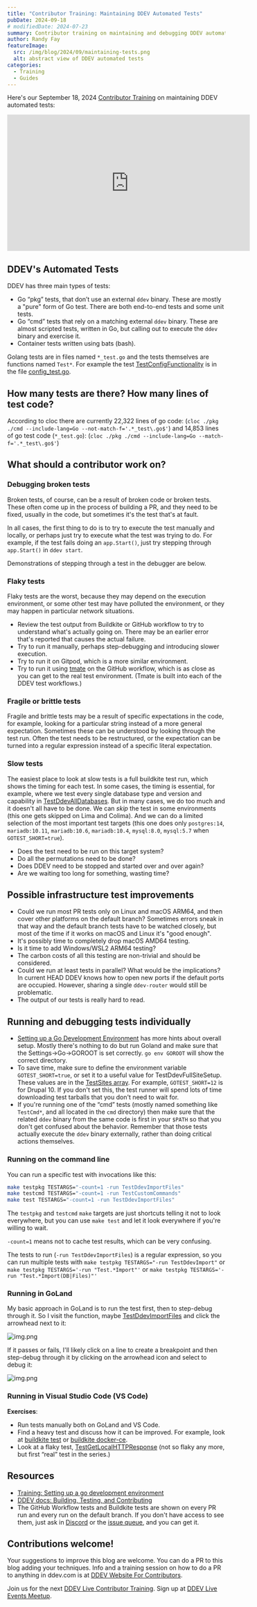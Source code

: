 ```yaml
---
title: "Contributor Training: Maintaining DDEV Automated Tests"
pubDate: 2024-09-18
# modifiedDate: 2024-07-23
summary: Contributor training on maintaining and debugging DDEV automated tests.
author: Randy Fay
featureImage:
  src: /img/blog/2024/09/maintaining-tests.png
  alt: abstract view of DDEV automated tests
categories:
  - Training
  - Guides
---
```


Here's our September 18, 2024 [Contributor Training](/blog/category/training) on maintaining DDEV automated tests:

<div class="video-container">
<iframe width="560" height="315" src="https://www.youtube.com/embed/TGNDBzNsF6I?si=My_NAUVP5HXR6ikQ" title="YouTube video player" frameborder="0" allow="accelerometer; autoplay; clipboard-write; encrypted-media; gyroscope; picture-in-picture; web-share" referrerpolicy="strict-origin-when-cross-origin" allowfullscreen></iframe>
</div>

## DDEV's Automated Tests

DDEV has three main types of tests:

- Go “pkg” tests, that don’t use an external `ddev` binary. These are mostly a "pure" form of Go test. There are both end-to-end tests and some unit tests.
- Go “cmd” tests that rely on a matching external `ddev` binary. These are almost scripted tests, written in Go, but calling out to execute the `ddev` binary and exercise it.
- Container tests written using bats (bash).

Golang tests are in files named `*_test.go` and the tests themselves are functions named `Test*`. For example the test [TestConfigFunctionality](https://github.com/ddev/ddev/blob/507cfca2508b97786b80e8b8c83ea17f5c0fea20/pkg/ddevapp/config_test.go#L1458) is in the file [config_test.go](https://github.com/ddev/ddev/blob/master/pkg/ddevapp/config_test.go).

## How many tests are there? How many lines of test code?

According to cloc there are currently 22,322 lines of go code: (`cloc ./pkg ./cmd --include-lang=Go --not-match-f='.*_test\.go$'`) and 14,853 lines of go test code (`*_test.go`): (`cloc ./pkg ./cmd --include-lang=Go --match-f='.*_test\.go$'`)

## What should a contributor work on?

### Debugging broken tests

Broken tests, of course, can be a result of broken code or broken tests. These often come up in the process of building a PR, and they need to be fixed, usually in the code, but sometimes it's the test that's at fault.

In all cases, the first thing to do is to try to execute the test manually and locally, or perhaps just try to execute what the test was trying to do. For example, if the test fails doing an `app.Start()`, just try stepping through `app.Start()` in `ddev start`.

Demonstrations of stepping through a test in the debugger are below.

### Flaky tests

Flaky tests are the worst, because they may depend on the execution environment, or some other test may have polluted the environment, or they may happen in particular network situations.

- Review the test output from Buildkite or GitHub workflow to try to understand what's actually going on. There may be an earlier error that's reported that causes the actual failure.
- Try to run it manually, perhaps step-debugging and introducing slower execution.
- Try to run it on Gitpod, which is a more similar environment.
- Try to run it using [tmate](https://github.com/mxschmitt/action-tmate) on the GitHub workflow, which is as close as you can get to the real test environment. (Tmate is built into each of the DDEV test workflows.)

### Fragile or brittle tests

Fragile and brittle tests may be a result of specific expectations in the code, for example, looking for a particular string instead of a more general expectation. Sometimes these can be understood by looking through the test run. Often the test needs to be restructured, or the expectation can be turned into a regular expression instead of a specific literal expectation.

### Slow tests

The easiest place to look at slow tests is a full buildkite test run, which shows the timing for each test. In some cases, the timing is essential, for example, where we test every single database type and version and capability in [TestDdevAllDatabases](https://github.com/ddev/ddev/blob/507cfca2508b97786b80e8b8c83ea17f5c0fea20/pkg/ddevapp/ddevapp_test.go#L1652-L1893). But in many cases, we do too much and it doesn't all have to be done. We can _skip_ the test in some environments (this one gets skipped on Lima and Colima). And we can do a limited selection of the most important test targets (this one does only `postgres:14`, `mariadb:10.11`, `mariadb:10.6`, `mariadb:10.4`, `mysql:8.0`, `mysql:5.7` when `GOTEST_SHORT=true`).

- Does the test need to be run on this target system?
- Do all the permutations need to be done?
- Does DDEV need to be stopped and started over and over again?
- Are we waiting too long for something, wasting time?

## Possible infrastructure test improvements

- Could we run most PR tests only on Linux and macOS ARM64, and then cover other platforms on the default branch? Sometimes errors sneak in that way and the default branch tests have to be watched closely, but most of the time if it works on macOS and Linux it's "good enough".
- It's possibly time to completely drop macOS AMD64 testing.
- Is it time to add Windows/WSL2 ARM64 testing?
- The carbon costs of all this testing are non-trivial and should be considered.
- Could we run at least tests in parallel? What would be the implications? In current HEAD DDEV knows how to open new ports if the default ports are occupied. However, sharing a single `ddev-router` would still be problematic.
- The output of our tests is really hard to read.

## Running and debugging tests individually

- [Setting up a Go Development Environment](setting-up-a-go-development-environment.md) has more hints about overall setup. Mostly there's nothing to do but run Goland and make sure that the Settings->Go->GOROOT is set correctly. `go env GOROOT` will show the correct directory.
- To save time, make sure to define the environment variable `GOTEST_SHORT=true`, or set it to a useful value for TestDdevFullSiteSetup. These values are in the [TestSites array](https://github.com/ddev/ddev/blob/507cfca2508b97786b80e8b8c83ea17f5c0fea20/pkg/ddevapp/ddevapp_test.go#L42-L365). For example, `GOTEST_SHORT=12` is for Drupal 10. If you don't set this, the test runner will spend lots of time downloading test tarballs that you don't need to wait for.
- If you're running one of the “cmd” tests (mostly named something like `TestCmd*`, and all located in the `cmd` directory) then make sure that the related `ddev` binary from the same code is first in your `$PATH` so that you don't get confused about the behavior. Remember that those tests actually execute the `ddev` binary externally, rather than doing critical actions themselves.

### Running on the command line

You can run a specific test with invocations like this:

```bash
make testpkg TESTARGS="-count=1 -run TestDdevImportFiles"
make testcmd TESTARGS="-count=1 -run TestCustomCommands"
make test TESTARGS="-count=1 -run TestDdevImportFiles"
```

The `testpkg` and `testcmd` `make` targets are just shortcuts telling it not to look everywhere, but you can use `make test` and let it look everywhere if you're willing to wait.

`-count=1` means not to cache test results, which can be very confusing.

The tests to run (`-run TestDdevImportFiles`) is a regular expression, so you can run multiple tests with `make testpkg TESTARGS="-run TestDdevImport"` or `make testpkg TESTARGS='-run "Test.*Import"'` or `make testpkg TESTARGS='-run "Test.*Import(DB|Files)"'`

### Running in GoLand

My basic approach in GoLand is to run the test first, then to step-debug through it. So I visit the function, maybe [TestDdevImportFiles](https://github.com/ddev/ddev/blob/e5006cd8ccac9df2f4f4c3ad51c12cc06641ce67/pkg/ddevapp/ddevapp_test.go#L2606) and click the arrowhead next to it:

![img.png](../../../public/img/blog/2024/09/goland-run-image.png)

If it passes or fails, I'll likely click on a line to create a breakpoint and then step-debug through it by clicking on the arrowhead icon and select to debug it:

![img.png](../../../public/img/blog/2024/09/goland-debug-image.png)

### Running in Visual Studio Code (VS Code)

**Exercises**:

- Run tests manually both on GoLand and VS Code.
- Find a heavy test and discuss how it can be improved. For example, look at [buildkite test](https://buildkite.com/ddev/ddev-macos-amd64-mutagen/builds/5288#018ace86-3250-4f5b-a5d7-5bb9b09cd9df) or [buildkite docker-ce](https://buildkite.com/ddev/wsl2-docker-inside/builds/2443#018acec4-6d27-44fe-8573-2e0a5080dc21).
- Look at a flaky test, [TestGetLocalHTTPResponse](https://buildkite.com/ddev/wsl2-docker-desktop/builds/5077#018acfa3-f71f-4b7b-bb92-16c4b9a88de1) (not so flaky any more, but first “real” test in the series.)

## Resources

- [Training: Setting up a go development environment](setting-up-a-go-development-environment.md)
- [DDEV docs: Building, Testing, and Contributing](https://ddev.readthedocs.io/en/stable/developers/building-contributing/)
- The GitHub Workflow tests and Buildkite tests are shown on every PR run and every run on the default branch. If you don't have access to see them, just ask in [Discord](https://discord.com/invite/5wjP76mBJD) or the [issue queue](https://github.com/ddev/ddev/issues), and you can get it.

## Contributions welcome!

Your suggestions to improve this blog are welcome. You can do a PR to this blog adding your techniques. Info and a training session on how to do a PR to anything in ddev.com is at [DDEV Website For Contributors](ddev-website-for-contributors.md).

Join us for the next [DDEV Live Contributor Training](/blog/contributor-training/). Sign up at [DDEV Live Events Meetup](https://www.meetup.com/ddev-events/events/).
